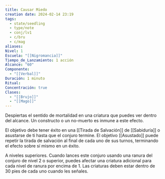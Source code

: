 ```yaml
---
title: Causar Miedo
creation date: 2024-02-14 23:19
tags:
  - state/seedling
  - type/note
  - conj/lv1
  - c/bru
  - c/mag
aliases: 
Nivel: 1
Escuela: "[[Nigromancia]]"
Tiempo_de_Lanzamiento: 1 acción
Alcance: "60"
Componente:
  - "[[Verbal]]"
Duración: 1 minuto
Ritual: 
Concentración: true
Clases:
  - "[[Brujo]]"
  - "[[Mago]]"
---
```

Despiertas el sentido de mortalidad en una criatura que puedes ver dentro del alcance. Un constructo o un no-muerto es inmune a este efecto.

El objetivo debe tener éxito en una [[Tirada de Salvación]] de [[Sabiduría]] o asustarse de ti hasta que el conjuro termine. El objetivo [[Asustado]] puede repetir la tirada de salvación al final de cada uno de sus turnos, terminando el efecto sobre sí mismo en un éxito.

A niveles superiores. Cuando lances este conjuro usando una ranura del conjuro de nivel 2 o superior, puedes afectar una criatura adicional para cada nivel de ranura por encima de 1. Las criaturas deben estar dentro de 30 pies de cada uno cuando les señales.